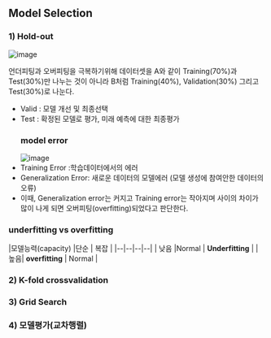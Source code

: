 

## Model Selection

### 1) Hold-out
![image](https://user-images.githubusercontent.com/45659433/142563379-0be5863f-a426-4751-a026-6b25812f10b6.png)

언더피팅과 오버피팅을 극복하기위해 데이터셋을 A와 같이 Training(70%)과 Test(30%)만 나누는 것이 아니라 B처럼 Training(40%), Validation(30%) 그리고 Test(30%)로 나눈다. 
- Valid : 모델 개선 및 최종선택
- Test : 확정된 모델로 평가, 미래 예측에 대한 최종평가 
	### model error
	![image](https://user-images.githubusercontent.com/45659433/142564184-cca70a7e-9b8e-4973-91bc-45e64b71bcb1.png)
- Training Error :학습데이터에서의 에러
- Generalization Error: 새로운 데이터의 모델에러 (모델 생성에 참여안한 데이터의 오류)
- 이때, Generalization error는 커지고 Training error는 작아지며 사이의 차이가 많이 나게 되면 오버피팅(overfitting)되었다고 판단한다.

### underfitting vs overfitting
|모델능력(capacity)  |단순  | 복잡 |
|--|--|--|--|
| 낮음 |Normal  | **Underfitting** |
| 높음| **overfitting** | Normal  |

### 2) K-fold crossvalidation
### 3) Grid Search
### 4) 모델평가(교차행렬)
<!--stackedit_data:
eyJoaXN0b3J5IjpbNjczMzI5Njg4LC0xODM4MTM3NjQxLDE1OD
E4NzcwMDYsLTU5ODg3NTAzMl19
-->